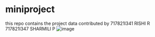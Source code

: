 # miniproject
this repo contains the project data
contributed by 
717821l341 RISHI R
717821l347 SHARMILI P
![image](https://github.com/Rishi2510/miniproject/assets/136670367/ddff319e-a7e2-4e2e-93a6-06181d42b2f2)
